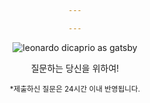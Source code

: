 ```yaml
---

---
```


![leonardo dicaprio as gatsby](https://mataroa.blog/images/7d248e5d.gif)

질문하는 당신을 위하여!

<small>*제출하신 질문은 24시간 이내 반영됩니다.</small>
<style>
    body {
        text-align: center !important;
    }
</style>